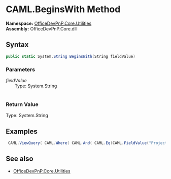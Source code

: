 # CAML.BeginsWith Method  
**Namespace:** [OfficeDevPnP.Core.Utilities](OfficeDevPnP.Core.Utilities.md)  
**Assembly:** OfficeDevPnP.Core.dll  
## Syntax
```C#
public static System.String BeginsWith(String fieldValue)
```
### Parameters
*fieldValue*  
&emsp;&emsp;Type: System.String  
&emsp;&emsp;  
  
### Return Value
Type: System.String  

## Examples
```C#
 CAML.ViewQuery( CAML.Where( CAML.And( CAML.Eq(CAML.FieldValue("Project", "Integer", "{0}")), CAML.Geq(CAML.FieldValue("StartDate","DateTime", CAML.Today())) ) ), CAML.OrderBy( new OrderByField("StartDate", false), new OrderByField("Title") ), rowLimit: 5 ); 
```

## See also
- [OfficeDevPnP.Core.Utilities](OfficeDevPnP.Core.Utilities.md)
